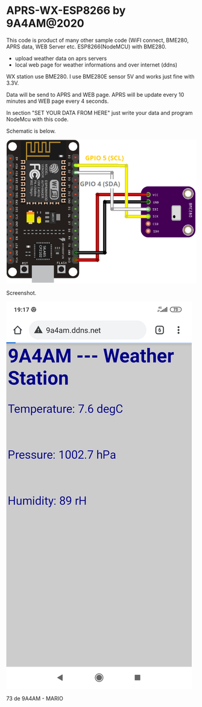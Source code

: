 # APRS-WX-ESP8266 by 9A4AM@2020
This code is product of many other sample code  (WiFI connect, BME280, APRS data, WEB Server etc.
ESP8266(NodeMCU) with BME280.
- upload weather data on aprs servers
- local web page for weather informations and over internet (ddns)

WX station use BME280.
I use BME280E sensor 5V and works just fine with 3.3V.

Data will be send to APRS and WEB page.
APRS will be update every 10 minutes and WEB page every 4 seconds.


In section "SET YOUR DATA FROM HERE" just write your data and program NodeMcu with this code.

Schematic is below.

![alt text](https://github.com/9A4AM/APRS-WX-ESP8266/blob/main/ESP8266-BME280-Arduino-IDE.png?raw=true)


Screenshot.

![alt text](https://github.com/9A4AM/APRS-WX-ESP8266/blob/main/Screenshot.jpg?raw=true)

73 de 9A4AM - MARIO
